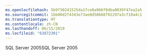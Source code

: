 ```yaml
---
ms.openlocfilehash: 5b9f30241525da1fce0a966f0dba0039f47ea2a5
ms.sourcegitcommit: 1bb00d2f4343e73ae8d58668f02297a3cf10a4c1
ms.translationtype: HT
ms.contentlocale: zh-CN
ms.lasthandoff: 06/15/2019
ms.locfileid: "63872301"
---
```

<span data-ttu-id="87071-101">SQL Server 2005</span><span class="sxs-lookup"><span data-stu-id="87071-101">SQL Server 2005</span></span>